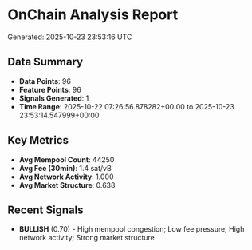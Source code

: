 # OnChain Analysis Report
Generated: 2025-10-23 23:53:16 UTC

## Data Summary
- **Data Points**: 96
- **Feature Points**: 96
- **Signals Generated**: 1
- **Time Range**: 2025-10-22 07:26:56.878282+00:00 to 2025-10-23 23:53:14.547999+00:00

## Key Metrics
- **Avg Mempool Count**: 44250
- **Avg Fee (30min)**: 1.4 sat/vB
- **Avg Network Activity**: 1.000
- **Avg Market Structure**: 0.638

## Recent Signals
- **BULLISH** (0.70) - High mempool congestion; Low fee pressure; High network activity; Strong market structure
